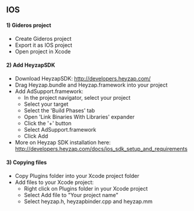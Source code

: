 <h2>IOS</h2>
<h4>1) Gideros project</h4>
<ul>
<li>Create Gideros project</li>
<li>Export it as IOS project</li>
<li>Open project in Xcode</li>
</ul>
<h4>2) Add HeyzapSDK</h4>
<ul>
<li>Download HeyzapSDK: <a href='http://developers.heyzap.com/' target='_blank'>http://developers.heyzap.com/</a></li>
<li>Drag Heyzap.bundle and Heyzap.framework into your project</li>
<li>Add AdSupport.framework:
<ul>
<li>In the project navigator, select your project</li>
<li>Select your target</li>
<li>Select the 'Build Phases' tab</li>
<li>Open 'Link Binaries With Libraries' expander</li>
<li>Click the '+' button</li>
<li>Select AdSupport.framework</li>
<li>Click Add</li>
</ul></li>
<li>More on Heyzap SDK installation here: <a href='http://developers.heyzap.com/docs/ios_sdk_setup_and_requirements' target='_blank'>http://developers.heyzap.com/docs/ios_sdk_setup_and_requirements</a></li>
</ul>
<h4>3) Copying files</h4>
<ul>
<li>Copy Plugins folder into your Xcode project folder</li>
<li>Add files to your Xcode project:
<ul>
<li>Right click on Plugins folder in your Xcode project</li>
<li>Select Add file to "Your project name"</li>
<li>Select heyzap.h, heyzapbinder.cpp and heyzap.mm</li>
</ul>
</li>
</ul>